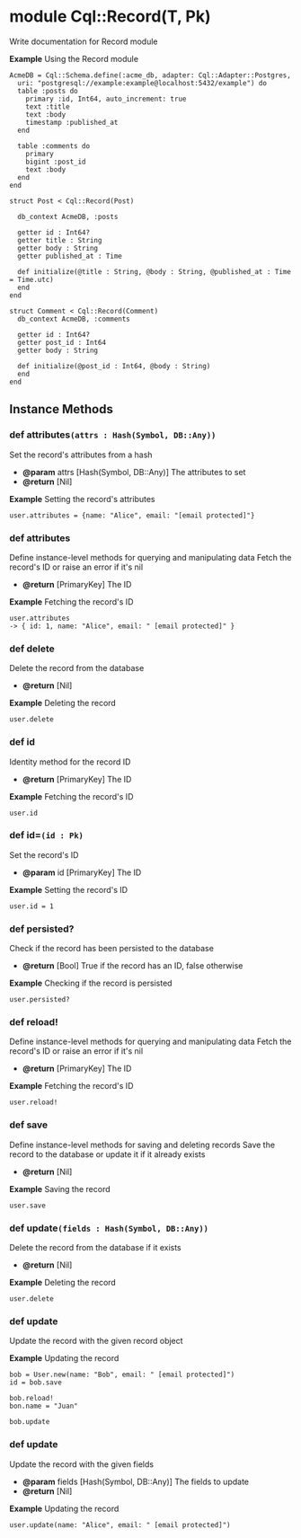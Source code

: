 # module Cql::Record(T, Pk)

Write documentation for Record module

**Example** Using the Record module

```crystal
AcmeDB = Cql::Schema.define(:acme_db, adapter: Cql::Adapter::Postgres,
  uri: "postgresql://example:example@localhost:5432/example") do
  table :posts do
    primary :id, Int64, auto_increment: true
    text :title
    text :body
    timestamp :published_at
  end

  table :comments do
    primary
    bigint :post_id
    text :body
  end
end

struct Post < Cql::Record(Post)

  db_context AcmeDB, :posts

  getter id : Int64?
  getter title : String
  getter body : String
  getter published_at : Time

  def initialize(@title : String, @body : String, @published_at : Time = Time.utc)
  end
end

struct Comment < Cql::Record(Comment)
  db_context AcmeDB, :comments

  getter id : Int64?
  getter post_id : Int64
  getter body : String

  def initialize(@post_id : Int64, @body : String)
  end
end
```

## Instance Methods

### def attributes`(attrs : Hash(Symbol, DB::Any))`

Set the record's attributes from a hash

- **@param** attrs \[Hash(Symbol, DB::Any)] The attributes to set
- **@return** \[Nil]

**Example** Setting the record's attributes

```crystal
user.attributes = {name: "Alice", email: "[email protected]"}
```

### def attributes

Define instance-level methods for querying and manipulating data Fetch the record's ID or raise an error if it's nil

- **@return** \[PrimaryKey] The ID

**Example** Fetching the record's ID

```crystal
user.attributes
-> { id: 1, name: "Alice", email: " [email protected]" }
```

### def delete

Delete the record from the database

- **@return** \[Nil]

**Example** Deleting the record

```crystal
user.delete
```

### def id

Identity method for the record ID

- **@return** \[PrimaryKey] The ID

**Example** Fetching the record's ID

```crystal
user.id
```

### def id=`(id : Pk)`

Set the record's ID

- **@param** id \[PrimaryKey] The ID

**Example** Setting the record's ID

```crystal
user.id = 1
```

### def persisted?

Check if the record has been persisted to the database

- **@return** \[Bool] True if the record has an ID, false otherwise

**Example** Checking if the record is persisted

```crystal
user.persisted?
```

### def reload!

Define instance-level methods for querying and manipulating data Fetch the record's ID or raise an error if it's nil

- **@return** \[PrimaryKey] The ID

**Example** Fetching the record's ID

```crystal
user.reload!
```

### def save

Define instance-level methods for saving and deleting records Save the record to the database or update it if it already exists

- **@return** \[Nil]

**Example** Saving the record

```crystal
user.save
```

### def update`(fields : Hash(Symbol, DB::Any))`

Delete the record from the database if it exists

- **@return** \[Nil]

**Example** Deleting the record

```crystal
user.delete
```

### def update

Update the record with the given record object

**Example** Updating the record

```crystal
bob = User.new(name: "Bob", email: " [email protected]")
id = bob.save

bob.reload!
bon.name = "Juan"

bob.update
```

### def update

Update the record with the given fields

- **@param** fields \[Hash(Symbol, DB::Any)] The fields to update
- **@return** \[Nil]

**Example** Updating the record

```crystal
user.update(name: "Alice", email: " [email protected]")
```
